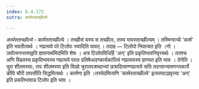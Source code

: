 ```yaml
---
index: 6.4.172
sutra: कार्मस्ताच्छील्ये

---
```

_कार्मस्ताच्छील्ये_ - कार्मस्ताच्छील्ये । तच्छीसं यस्य स तच्छीलः, तस्य भावस्ताच्छील्यम् । तस्मिन्वाच्ये 'कार्म' इति भवतीत्यर्थः । णप्रत्यये परे टिलोपः स्यादिति यावत् । तदाह — टिलोपो निपात्यत इति ।णो ।ञपो॑त्यनन्तरम्इति ज्ञापनार्थमिद॑मिति शेषः । अत्र टिलोपविधिर्हि 'अन्' इति प्रकृतिभावनिवृत्त्यर्थः । ततश्च अणि विहतस्य प्रकृतिभावस्य णप्रत्यये परतः प्रतिषेधादण्कार्यकारित्वं णप्रत्ययस्य ज्ञाप्यत इति भावः । तेनेति । चुरा शीलमस्याः, तपः शीलमस्या इति विग्रहे चुरातपःशब्दाभ्यां छत्रादित्वाण्णप्रत्यये सति तदन्ताभ्यामणन्तकार्ये ङीपि चौरी तापसीति सिद्धमित्यर्थः । कार्मणा इति ।तस्येद॑मित्यणि 'कार्मस्ताच्छील्ये' इत्यस्याऽप्रवृत्त्या 'अन्' इति प्रकतिभावान्न टिलोप इति भावः । 